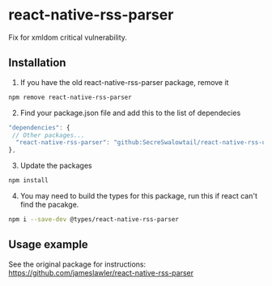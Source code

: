# react-native-rss-parser

Fix for xmldom critical vulnerability.

## Installation
1. If you have the old react-native-rss-parser package, remove it
```sh
npm remove react-native-rss-parser
```
2. Find your package.json file and add this to the list of dependecies
```js
"dependencies": {
 // Other packages...
  "react-native-rss-parser": "github:SecreSwalowtail/react-native-rss-updated",
},
```
3. Update the packages
```sh
npm install
```
4. You may need to build the types for this package, run this if react can't find the pacakge.
```sh
npm i --save-dev @types/react-native-rss-parser
```

## Usage example
See the original package for instructions: https://github.com/jameslawler/react-native-rss-parser
